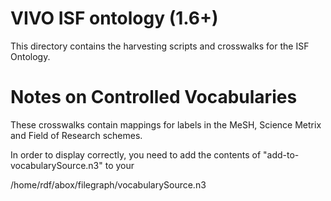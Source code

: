# VIVO ISF ontology (1.6+)

This directory contains the harvesting scripts and crosswalks for the ISF Ontology.

# Notes on Controlled Vocabularies

These crosswalks contain mappings for labels in the MeSH, Science Metrix and Field of Research schemes.

In order to display correctly, you need to add the contents of "add-to-vocabularySource.n3" to your

<vivo>/home/rdf/abox/filegraph/vocabularySource.n3
